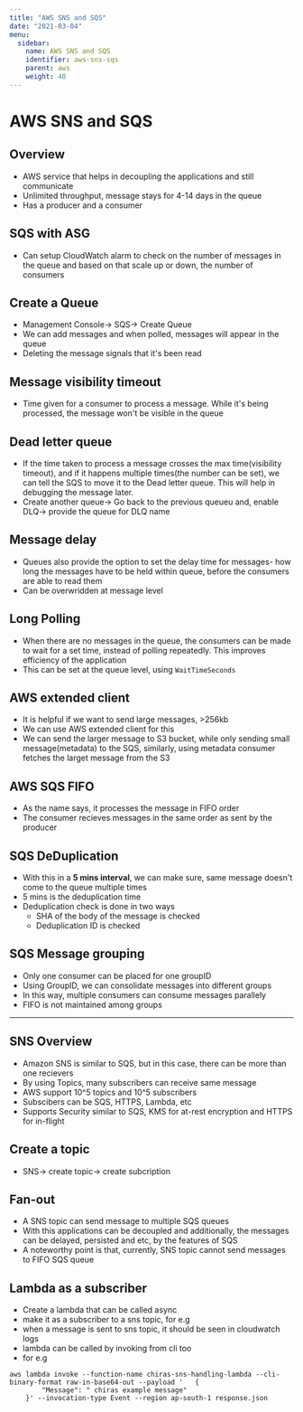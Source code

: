 ```yaml
---
title: "AWS SNS and SQS"
date: "2021-03-04"
menu:
  sidebar:
    name: AWS SNS and SQS
    identifier: aws-sns-sqs
    parent: aws
    weight: 40
---
```


# AWS SNS and SQS
## Overview
- AWS service that helps in decoupling the applications and still communicate
- Unlimited throughput, message stays for 4-14 days in the queue
- Has a producer and a consumer

## SQS with ASG
- Can setup CloudWatch alarm to check on the number of messages in the queue and based on that scale up or down, the number of consumers

## Create a Queue
- Management Console-> SQS-> Create Queue
- We can add messages and when polled, messages will appear in the queue
- Deleting the message signals that it's been read

## Message visibility timeout
- Time given for a consumer to process a message. While it's being processed, the message won't be visible in the queue

## Dead letter queue
- If the time taken to process a message crosses the max time(visibility timeout), and if it happens multiple times(the number can be set), we can tell the SQS to move it to the Dead letter queue. This will help in debugging the message later.
- Create another queue-> Go back to the previous queueu and, enable DLQ-> provide the queue for DLQ name

## Message delay
- Queues also provide the option to set the delay time for messages- how long the messages have to be held within queue, before the consumers are able to read them
- Can be overwridden at message level 

## Long Polling
- When there are no messages in the queue, the consumers can be made to wait for a set time, instead of polling repeatedly. This improves efficiency of the application
- This can be set at the queue level, using `WaitTimeSeconds`

## AWS extended client
- It is helpful if we want to send large messages, >256kb
- We can use AWS extended client for this
- We can send the larger message to S3 bucket, while only sending small message(metadata) to the SQS, similarly, using metadata consumer fetches the larget message from the S3

## AWS SQS FIFO
- As the name says, it processes the message in FIFO order
- The consumer recieves messages in the same order as sent by the producer

## SQS DeDuplication
- With this in a **5 mins interval**, we can make sure, same message doesn't come to the queue multiple times
- 5 mins is the deduplication time
- Deduplication check is done in two ways
    - SHA of the body of the message is checked
    - Deduplication ID is checked

## SQS Message grouping
- Only one consumer can be placed for one groupID
- Using GroupID, we can consolidate messages into different groups
- In this way, multiple consumers can consume messages parallely
- FIFO is not maintained among groups

<hr/>


## SNS Overview
- Amazon SNS is similar to SQS, but in this case, there can be more than one recievers
- By using Topics, many subscribers can receive same message
- AWS support 10^5 topics and 10^5 subscribers
- Subscibers can be SQS, HTTPS, Lambda, etc
- Supports Security similar to SQS, KMS for at-rest encryption and HTTPS for in-flight

## Create a topic
- SNS-> create topic-> create subcription


## Fan-out
- A SNS topic can send message to multiple SQS queues
- With this applications can be decoupled and additionally, the messages can be delayed, persisted and etc, by the features of SQS
- A noteworthy point is that, currently, SNS topic cannot send messages to FIFO SQS queue



## Lambda as a subscriber
- Create a lambda that can be called async
- make it as a subscriber to a sns topic, for e.g
- when a message is sent to sns topic, it should be seen in cloudwatch logs
- lambda can be called by invoking from cli too
- for e.g
```shell=
aws lambda invoke --function-name chiras-sns-handling-lambda --cli-binary-format raw-in-base64-out --payload '   {
        "Message": " chiras example message"
    }' --invocation-type Event --region ap-south-1 response.json
```